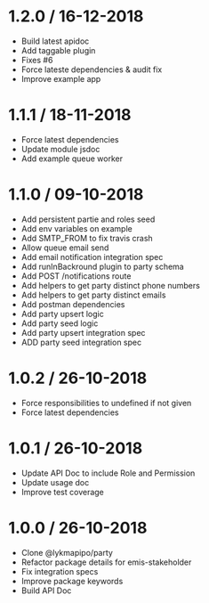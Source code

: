 # 1.2.0 / 16-12-2018
- Build latest apidoc
- Add taggable plugin   
- Fixes #6
- Force lateste dependencies & audit fix
- Improve example app

# 1.1.1 / 18-11-2018
- Force latest dependencies
- Update module jsdoc 
- Add example queue worker

# 1.1.0 / 09-10-2018
- Add persistent partie and roles seed
- Add env variables on example
- Add SMTP_FROM to fix travis crash
- Allow queue email send
- Add email notification integration spec
- Add runInBackround plugin to party schema
- Add POST /notifications route
- Add helpers to get party distinct phone numbers
- Add helpers to get party distinct emails
- Add postman dependencies
- Add party upsert logic
- Add party seed logic
- Add party upsert integration spec
- ADD party seed integration spec


# 1.0.2 / 26-10-2018
- Force responsibilities to undefined if not given
- Force latest dependencies

# 1.0.1 / 26-10-2018
- Update API Doc to include Role and Permission
- Update usage doc
- Improve test coverage         


# 1.0.0 / 26-10-2018
- Clone @lykmapipo/party
- Refactor package details for emis-stakeholder
- Fix integration specs
- Improve package keywords
- Build API Doc

